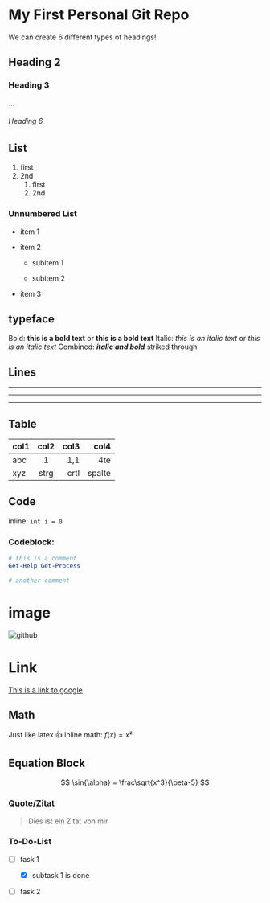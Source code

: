 # My First Personal Git Repo

We can create 6 different types of headings!

## Heading 2

### Heading 3

...

###### Heading 6

## List

1. first
2. 2nd
   1. first
   2. 2nd

### Unnumbered List

- item 1

- item 2
  
  - subitem 1
  
  - subitem 2

- item 3

## typeface

Bold: **this is a bold text** or __this is a bold text__
Italic: *this is an italic text* or _this is an italic text_
Combined: ***italic and bold***
~~striked through~~

## Lines

-----

----

----

## Table

| col1 | col2 | col3 | col4   |
|:---- |:----:| ----:| ------:|
| abc  | 1    | 1,1  | 4te    |
| xyz  | strg | crtl | spalte |

## Code

inline: `int i = 0`

### Codeblock:

```powershell
# this is a comment
Get-Help Get-Process

# another comment
```

# image

![github](https://geekytheory.com/content/images/size/w2000/2014/05/historia_octocat.jpg)

# Link

[This is a link to google](https://www.google.com)

## Math

Just like latex :thumbsup:
inline math: $f(x) = x²$

## Equation Block

$$
\sin{\alpha} = \frac\sqrt{x^3}{\beta-5}
$$

### 

### Quote/Zitat

> Dies ist ein Zitat von mir

### 

### To-Do-List

- [ ] task 1
  
  - [x] subtask 1 is done     

- [ ] task 2
